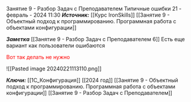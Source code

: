 
Занятие 9 - Разбор Задач с Преподавателем Типичные ошибки
 21 - февраль - 2024  11:30 
***Источник:***  [[Курс IronSkills]] [[Занятие 9 - Объектный подход к программированию. Программная работа с объектами конфигурации]]

***Заметка*** 
[[Занятие 9 -  Разбор Задач с Преподавателем  6]]
Есть еще вариант как пользователи ошибаются

<span style="color: red">Вот так делать не нужно </span>

![[Pasted image 20240221113110.png]]

***Ключи:*** [[1С_Конфигурация]] [[2024 год]]  [[Занятие 9 - Объектный подход к программированию. Программная работа с объектами конфигурации]] [[Занятие 9 - Разбор Задач с Преподавателем]]